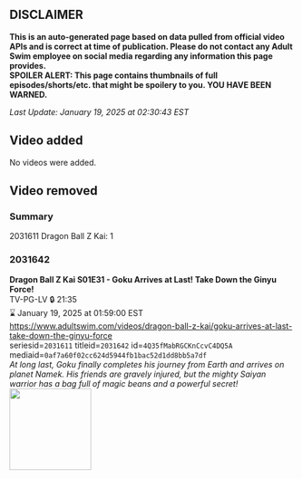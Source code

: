 ## DISCLAIMER
**This is an auto-generated page based on data pulled from official video APIs and is correct at time of publication. Please do not contact any Adult Swim employee on social media regarding any information this page provides.**  
**SPOILER ALERT: This page contains thumbnails of full episodes/shorts/etc. that might be spoilery to you. YOU HAVE BEEN WARNED.**  

_Last Update: January 19, 2025 at 02:30:43 EST_
## Video added
No videos were added.  
## Video removed
### Summary
2031611 Dragon Ball Z Kai: 1  
### 2031642
**Dragon Ball Z Kai S01E31 - Goku Arrives at Last! Take Down the Ginyu Force!**  
TV-PG-LV 🔒 21:35  
⌛ January 19, 2025 at 01:59:00 EST  
https://www.adultswim.com/videos/dragon-ball-z-kai/goku-arrives-at-last-take-down-the-ginyu-force  
seriesid=`2031611` titleid=`2031642` id=`4Q35fMabRGCKnCcvC4DQ5A` mediaid=`0af7a60f02cc624d5944fb1bac52d1dd8bb5a7df`  
_At long last, Goku finally completes his journey from Earth and arrives on planet Namek. His friends are gravely injured, but the mighty Saiyan warrior has a bag full of magic beans and a powerful secret!_  
<a href="https://i.cdn.turner.com/adultswim/big/video/goku-arrives-at-last-take-down-the-ginyu-force/dragonballzkai_cc_031_pt1.jpg"><img src="https://i.cdn.turner.com/adultswim/big/video/goku-arrives-at-last-take-down-the-ginyu-force/dragonballzkai_cc_031_pt1.jpg" height="144px" /></a>
